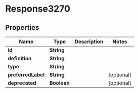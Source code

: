 
# Response3270

## Properties
Name | Type | Description | Notes
------------ | ------------- | ------------- | -------------
**id** | **String** |  | 
**definition** | **String** |  | 
**type** | **String** |  | 
**preferredLabel** | **String** |  |  [optional]
**deprecated** | **Boolean** |  |  [optional]



